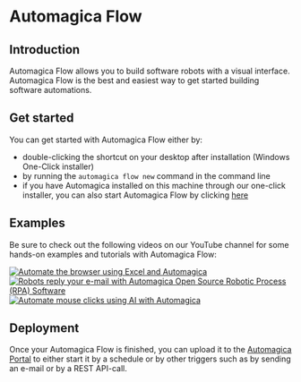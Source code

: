 # Automagica Flow

## Introduction
Automagica Flow allows you to build software robots with a visual interface. Automagica Flow is the best and easiest way to get started building software automations. 

## Get started
You can get started with Automagica Flow either by:
- double-clicking the shortcut on your desktop after installation (Windows One-Click installer)
- by running the `automagica flow new` command in the command line
- if you have Automagica installed on this machine through our one-click installer, you can also start Automagica Flow by clicking [here](automagica://flow/new)

## Examples
Be sure to check out the following videos on our YouTube channel for some hands-on examples and tutorials with Automagica Flow:

[![Automate the browser using Excel and Automagica](https://img.youtube.com/vi/MVBvqlPn518/0.jpg)](https://www.youtube.com/watch?v=MVBvqlPn518 "Automate the browser using Excel and Automagica")
[![Robots reply your e-mail with Automagica Open Source Robotic Process (RPA) Software](https://img.youtube.com/vi/8x-bIpWcumw/0.jpg)](https://www.youtube.com/watch?v=8x-bIpWcumw "Robots reply your e-mail with Automagica Open Source Robotic Process (RPA) Software")
[![Automate mouse clicks using AI with Automagica](https://img.youtube.com/vi/3QPevxV0dy4/0.jpg)](https://www.youtube.com/watch?v=3QPevxV0dy4 "Automate mouse clicks using AI with Automagica")


## Deployment
Once your Automagica Flow is finished, you can upload it to the [Automagica Portal](portal.md) to either start it by a schedule or by other triggers such as by sending an e-mail or by a REST API-call.

